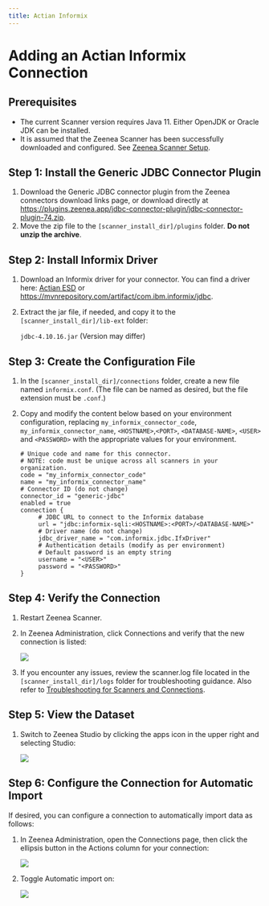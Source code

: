 ```yaml
---
title: Actian Informix
---
```

# Adding an Actian Informix Connection

## Prerequisites

* The current Scanner version requires Java 11. Either OpenJDK or Oracle JDK can be installed.
* It is assumed that the Zeenea Scanner has been successfully downloaded and configured. See [Zeenea Scanner Setup](./zeenea-scanner-setup.md).

## Step 1: Install the Generic JDBC Connector Plugin

1. Download the Generic JDBC connector plugin from the Zeenea connectors download links page, or download directly at https://plugins.zeenea.app/jdbc-connector-plugin/jdbc-connector-plugin-74.zip.
2. Move the zip file to the `[scanner_install_dir]/plugins` folder. **Do not unzip the archive**.

## Step 2: Install Informix Driver

1. Download an Informix driver for your connector. You can find a driver here: [Actian ESD](https://esd.actian.com/) or https://mvnrepository.com/artifact/com.ibm.informix/jdbc. 
3. Extract the jar file, if needed, and copy it to the `[scanner_install_dir]/lib-ext` folder:

     `jdbc-4.10.16.jar` (Version may differ)

## Step 3: Create the Configuration File

1. In the `[scanner_install_dir]/connections` folder, create a new file named `informix.conf`. (The file can be named as desired, but the file extension must be `.conf`.)
2. Copy and modify the content below based on your environment configuration, replacing `my_informix_connector_code`, `my_informix_connector_name`, `<HOSTNAME>`,`<PORT>`, `<DATABASE-NAME>`, `<USER>` and `<PASSWORD>` with the appropriate values for your environment.

     ```
     # Unique code and name for this connector.
     # NOTE: code must be unique across all scanners in your organization.
     code = "my_informix_connector_code"
     name = "my_informix_connector_name"
     # Connector ID (do not change)
     connector_id = "generic-jdbc"
     enabled = true
     connection {
          # JDBC URL to connect to the Informix database
          url = "jdbc:informix-sqli:<HOSTNAME>:<PORT>/<DATABASE-NAME>"
          # Driver name (do not change)
          jdbc_driver_name = "com.informix.jdbc.IfxDriver"
          # Authentication details (modify as per environment)
          # Default password is an empty string
          username = "<USER>"
          password = "<PASSWORD>"
     }
     ```

## Step 4: Verify the Connection​

1. Restart Zeenea Scanner.
2. In Zeenea Administration, click Connections and verify that the new connection is listed:

     ![](/img/zeenea-connection-informix.png)
3. If you encounter any issues, review the scanner.log file located in the `[scanner_install_dir]/logs` folder for troubleshooting guidance. Also refer to [Troubleshooting for Scanners and Connections](./zeenea-troubleshooting.md).

## Step 5: View the Dataset​

1. Switch to Zeenea Studio by clicking the apps icon in the upper right and selecting Studio:

     ![](/img/zeenea-informix-schema.png)

## Step 6: Configure the Connection for Automatic Import​

If desired, you can configure a connection to automatically import data as follows:

1. In Zeenea Administration, open the Connections page, then click the ellipsis button in the Actions column for your connection:

     ![](/img/zeenea-informix-setup.png)
2. Toggle Automatic import on:

     ![](/img/zeenea-informix-import.png)
